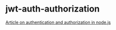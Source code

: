 # jwt-auth-authorization
[Article on authentication and authorization in node.js](https://medium.com/@oladejit3/implementing-authentication-and-authorization-using-jwt-in-a-node-js-application-7e68a49d456d)
